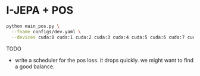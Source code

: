 # I-JEPA + POS

```bash
python main_pos.py \
  --fname configs/dev.yaml \
  --devices cuda:0 cuda:1 cuda:2 cuda:3 cuda:4 cuda:5 cuda:6 cuda:7 cuda:8
```

TODO
- write a scheduler for the pos loss. it drops quickly. we might want to find a good balance.